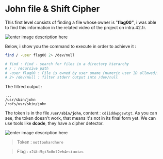 # John file & Shift Cipher
This first level consists of finding a file whose owner is "**flag00"**, i was able to find this information 
in the related video of the project on intra.42.fr.

![enter image description here](https://i.imgur.com/9DiCT9C_d.webp?maxwidth=1520&fidelity=grand)

Below, i show you the command to execute in order to achieve it :

```bash
find / -user flag00 2> /dev/null

# find : find - search for files in a directory hierarchy
# / : recursive path
# -user flag00 : File is owned by user uname (numeric user ID allowed).
# 2> /dev/null : filter stderr output into /dev/null
```

The filtred output :
```
...
/usr/sbin/john
/rofs/usr/sbin/john
```

The token is in the file **`/usr/sbin/john`**, content : `cdiiddwpgswtgt`.
As you can see, the token doesn't work, that means it's not in its final form yet.
We can use tools like **dcode**, they have a cipher detector.

![enter image description here](https://i.imgur.com/CMNdN2N.png)

> Token : `nottoohardhere`

> Flag : `x24ti5gi3x0ol2eh4esiuxias`

